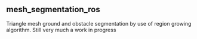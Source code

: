 ## mesh_segmentation_ros
Triangle mesh ground and obstacle segmentation by use of region growing algorithm. Still very much a work in progress
